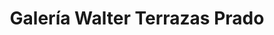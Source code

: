 ---
title: "Galería Walter Terrazas Prado"
url: /cochabamba/galeria-walter-terrazas-prado/
shop: arte
---